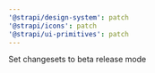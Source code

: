 ```yaml
---
'@strapi/design-system': patch
'@strapi/icons': patch
'@strapi/ui-primitives': patch
---
```


Set changesets to beta release mode
